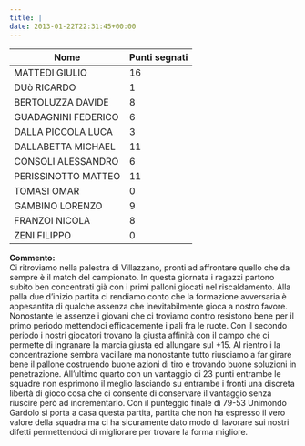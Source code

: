 ```yaml
---
title: |
date: 2013-01-22T22:31:45+00:00
---
```

| **Nome** | **Punti segnati** |
| -------- | ----------------- |
| MATTEDI GIULIO | 16 |
| DUò RICARDO | 1 |
| BERTOLUZZA DAVIDE | 8 |
| GUADAGNINI FEDERICO | 6 |
| DALLA PICCOLA LUCA | 3 |
| DALLABETTA MICHAEL | 11 |
| CONSOLI ALESSANDRO | 6 |
| PERISSINOTTO MATTEO | 11 |
| TOMASI OMAR | 0 |
| GAMBINO LORENZO | 9 |
| FRANZOI NICOLA | 8 |
| ZENI FILIPPO | 0 |

**Commento:**  
Ci ritroviamo nella palestra di Villazzano, pronti ad affrontare quello che da sempre è il match del campionato. In questa giornata i ragazzi partono subito ben concentrati già con i primi palloni giocati nel riscaldamento. Alla palla due d’inizio partita ci rendiamo conto che la formazione avversaria è appesantita di qualche assenza che inevitabilmente gioca a nostro favore. Nonostante le assenze i giovani che ci troviamo contro resistono bene per il primo periodo mettendoci efficacemente i pali fra le ruote. Con il secondo periodo i nostri giocatori trovano la giusta affinità con il campo che ci permette di ingranare la marcia giusta ed allungare sul +15. Al rientro i la concentrazione sembra vacillare ma nonostante tutto riusciamo a far girare bene il pallone costruendo buone azioni di tiro e trovando buone soluzioni in penetrazione. All’ultimo quarto con un vantaggio di 23 punti entrambe le squadre non esprimono il meglio lasciando su entrambe i fronti una discreta libertà di gioco cosa che ci consente di conservare il vantaggio senza riuscire però ad incrementarlo. Con il punteggio finale di 79-53 Unimondo Gardolo si porta a casa questa partita, partita che non ha espresso il vero valore della squadra ma ci ha sicuramente dato modo di lavorare sui nostri difetti permettendoci di migliorare per trovare la forma migliore.